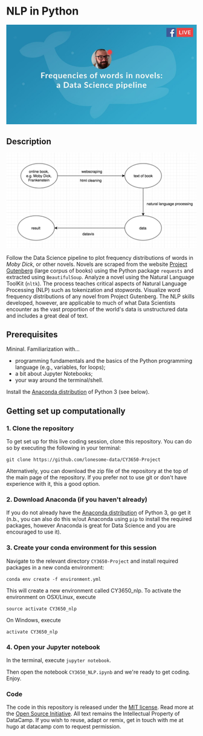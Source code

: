 
# NLP in Python

<p align="center">
<img src="img/live_preview.jpeg" width="550">
</p>


## Description

<p align="center">
<img src="img/fb_live_schematic.png" width="550">
</p>

Follow the Data Science pipeline to plot frequency distributions of words in *Moby Dick*, or other novels.
Novels are scraped from the website [Project Gutenberg](https://www.gutenberg.org/) (large corpus of books) using the Python package `requests` and extracted using `BeautifulSoup`. Analyze a novel using the Natural Language ToolKit (`nltk`).
The process teaches critical aspects of Natural Language Processing (NLP) such as tokenization and stopwords.
Visualize word frequency distributions of any novel from Project Gutenberg.
The NLP skills developed, however, are applicable to much of what Data Scientists encounter as the vast proportion of the world's data is unstructured data and includes a great deal of text.

## Prerequisites

Mininal. Familiarization with...

* programming fundamentals and the basics of the Python programming language (e.g., variables, for loops);
* a bit about Jupyter Notebooks;
* your way around the terminal/shell.

Install the [Anaconda distribution](https://www.anaconda.com/download/) of Python 3 (see below).


## Getting set up computationally

### 1. Clone the repository

To get set up for this live coding session, clone this repository. You can do so by executing the following in your terminal:

```
git clone https://github.com/lonesome-data/CY3650-Project
```

Alternatively, you can download the zip file of the repository at the top of the main page of the repository. If you prefer not to use git or don't have experience with it, this a good option.

### 2. Download Anaconda (if you haven't already)

If you do not already have the [Anaconda distribution](https://www.anaconda.com/download/) of Python 3, go get it (n.b., you can also do this w/out Anaconda using `pip` to install the required packages, however Anaconda is great for Data Science and you are encouraged to use it).

### 3. Create your conda environment for this session

Navigate to the relevant directory `CY3650-Project` and install required packages in a new conda environment:

```
conda env create -f environment.yml
```

This will create a new environment called CY3650_nlp. To activate the environment on OSX/Linux, execute

```
source activate CY3650_nlp
```
On Windows, execute

```
activate CY3650_nlp
```


### 4. Open your Jupyter notebook

In the terminal, execute `jupyter notebook`.

Then open the notebook `CY3650_NLP.ipynb` and we're ready to get coding. Enjoy.


### Code
The code in this repository is released under the [MIT license](LICENSE). Read more at the [Open Source Initiative](https://opensource.org/licenses/MIT). All text remains the Intellectual Property of DataCamp. If you wish to reuse, adapt or remix, get in touch with me at hugo at datacamp com to request permission.
